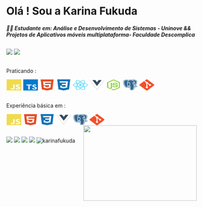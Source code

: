 
# Olá ! Sou a Karina Fukuda 

##### <p>👩‍💻 Estudante em: Análise e Desenvolvimento de Sistemas - Uninove && Projetos de Aplicativos móveis multiplataforma- Faculdade Descomplica </p>

##

<div>
  <img height="180em" src="https://github-readme-stats.vercel.app/api?username=karinafukuda&show_icons=true&theme=nightowl&include_all_commits=true&count_private=true"/>
  <img height="180em" src="https://github-readme-stats.vercel.app/api/top-langs/?username=Karinafukuda&hide=scss&layout=compact&langs+count=16&theme=nightowl"/>
</div>
<div style="display: inline_block"><br>
   <p> Praticando : </p>
   <img align="center" alt="karina-JS" height="30" width="40" src="https://raw.githubusercontent.com/devicons/devicon/master/icons/javascript/javascript-plain.svg"/>
   <img align="center" alt="karina-JS" height="30" width="40" src="https://raw.githubusercontent.com/devicons/devicon/master/icons/typescript/typescript-plain.svg"/>
   <img align="center" alt="karina-JS" height="30" width="40" src="https://raw.githubusercontent.com/devicons/devicon/master/icons/html5/html5-plain.svg"/>
   <img align="center" alt="karina-JS" height="30" width="40" src="https://raw.githubusercontent.com/devicons/devicon/master/icons/css3/css3-plain.svg"/>
   <img align="center" alt="karina-JS" height="30" width="40" src="https://raw.githubusercontent.com/devicons/devicon/master/icons/react/react-original.svg"/>
   <img align="center" alt="karina-JS" height="30" width="40" src="https://raw.githubusercontent.com/devicons/devicon/master/icons/vuejs/vuejs-plain.svg"/>
   <img align="center" alt="karina-JS" height="30" width="40" src="https://raw.githubusercontent.com/devicons/devicon/master/icons/nodejs/nodejs-original.svg"/>
   <img align="center" alt="karina-JS" height="30" width="40" src="https://raw.githubusercontent.com/devicons/devicon/master/icons/postgresql/postgresql-plain.svg"/>
   <img align="center" alt="karina-JS" height="30" width="40" src="https://raw.githubusercontent.com/devicons/devicon/master/icons/git/git-plain.svg"/>
  
</div> 
<div style="display: inline_block"><br>
   <p> Experiência básica em : </p>
   <img align="center" alt="karina-JS" height="30" width="40" src="https://raw.githubusercontent.com/devicons/devicon/master/icons/javascript/javascript-plain.svg"/>
   <img align="center" alt="karina-JS" height="30" width="40" src="https://raw.githubusercontent.com/devicons/devicon/master/icons/html5/html5-plain.svg"/>
   <img align="center" alt="karina-JS" height="30" width="40" src="https://raw.githubusercontent.com/devicons/devicon/master/icons/css3/css3-plain.svg"/>
   <img align="center" alt="karina-JS" height="30" width="40" src="https://raw.githubusercontent.com/devicons/devicon/master/icons/vuejs/vuejs-plain.svg"/>
   <img align="center" alt="karina-JS" height="30" width="40" src="https://raw.githubusercontent.com/devicons/devicon/master/icons/postgresql/postgresql-plain.svg"/>
   <img align="center" alt="karina-JS" height="30" width="40" src="https://raw.githubusercontent.com/devicons/devicon/master/icons/git/git-plain.svg"/>
   <img  height="200" width="300" align="right" src="https://github.com/karinafukuda/imagens_projetos/blob/main/tumblr_nobara.gif"/>
</div> 

##

<div>
   <a href="https://www.linkedin.com/in/karina-f-859339bb/" target="_blank"><img src="https://img.shields.io/badge/-Linkedin-%230077B5?style=for-the-badge&logo=linkedin&logoColor=white" target="_blank"></a> 
   <a href="malito: karinarfukuda@gmail.com"><img src="https://img.shields.io/badge/-Gmail-%23333?style=for-the-badge&logo=gmail&logoColor=white" target="_blank"></a> 
   <a href="https://discord.gg/3ceJgTuh" target="_blank"><img src="https://img.shields.io/badge/-Discord-7289DA?style=for-the-badge&logo=discord&logoColor=white" target="_blank"></a> 
    <a href="https://www.instagram.com/karina_fukuda" target="_blank"><img src="https://img.shields.io/badge/-Instagram-%23E4405F?style=for-the-badge&logo=instagram&logoColor=white" target="_blank"></a> 
   <img height="25" width="130" src="https://komarev.com/ghpvc/?username=karinafukuda&color=green" alt="karinafukuda" /> 
   
  </div>

 

